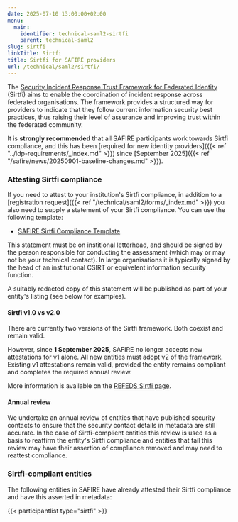 ```yaml
---
date: 2025-07-10 13:00:00+02:00
menu:
  main:
    identifier: technical-saml2-sirtfi
    parent: technical-saml2
slug: sirtfi
linkTitle: Sirtfi
title: Sirtfi for SAFIRE providers
url: /technical/saml2/sirtfi/
---
```


The [Security Incident Response Trust Framework for Federated Identity](https://refeds.org/sirtfi) (Sirtfi) aims to enable the coordination of incident response across federated organisations. The framework provides a structured way for providers to indicate that they follow current information security best practices, thus raising their level of assurance and improving trust within the federated community.

It is **strongly recommended** that all SAFIRE participants work towards Sirtfi compliance, and this has been [required for new identity providers]({{< ref "../idp-requirements/_index.md" >}}) since [September 2025]({{< ref "/safire/news/20250901-baseline-changes.md" >}}).

### Attesting Sirtfi compliance

If you need to attest to your institution's Sirtfi compliance, in addition to a [registration request]({{< ref "/technical/saml2/forms/_index.md" >}}) you also need to supply a statement of your Sirtfi compliance. You can use the following template:

  * [SAFIRE Sirtfi Compliance Template](./SAFIRE-Sirtfi-Compliance-Template.rtf)

This statement must be on institional letterhead, and should be signed by the person responsible for conducting the assessment (which may or may not be your technical contact). In large organisations it is typically signed by the head of an institutional CSIRT or equivelent information security function.

A suitably redacted copy of this statement will be published as part of your entity's listing (see below for examples).

#### Sirtfi v1.0 vs v2.0

There are currently two versions of the Sirtfi framework. Both coexist and remain valid.

However, since **1 September 2025**, SAFIRE no longer accepts new attestations for v1 alone. All new entities must adopt v2 of the framework. Existing v1 attestations remain valid, provided the entity remains compliant and completes the required annual review.

More information is available on the [REFEDS Sirtfi page](https://refeds.org/sirtfi).

#### Annual review

We undertake an annual review of entities that have published security contacts to ensure that the security contact details in metadata are still accurate. In the case of Sirtfi-complient entities this review is used as a basis to reaffirm the entity's Sirtfi compliance and entities that fail this review may have their assertion of compliance removed and may need to reattest compliance.

### Sirtfi-compliant entities

The following entities in SAFIRE have already attested their Sirtfi compliance and have this asserted in metadata:

{{< participantlist type="sirtfi" >}}

